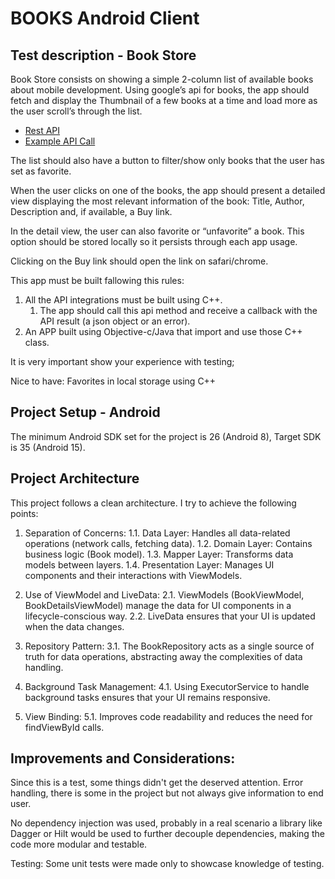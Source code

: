 # BOOKS Android Client
## Test description - Book Store
Book Store consists on showing a simple 2-column list of available books about mobile development.
Using google’s api for books, the app should fetch and display the Thumbnail of a few books at a time and load more as the user scroll’s through the list.

- [Rest API](https://developers.google.com/books/docs/v1/getting_started#REST)
- [Example API Call](https://www.googleapis.com/books/v1/volumes?q=ios&maxResults=20&startIndex=0)

The list should also have a button to filter/show only books that the user has set as favorite.

When the user clicks on one of the books, the app should present a detailed view displaying the most relevant information of the book: Title, Author, Description and, if available, a Buy link.

In the detail view, the user can also favorite or “unfavorite” a book. This option should be stored locally so it persists through each app usage.

Clicking on the Buy link should open the link on safari/chrome.

This app must be built fallowing this rules:
1. All the API integrations must be built using C++.
    1. The app should call this api method and receive a callback with the API result (a json object or
an error).
2. An APP built using Objective-c/Java that import and use those C++ class.

It is very important show your experience with testing;

Nice to have: Favorites in local storage using C++

## Project Setup - Android
The minimum Android SDK set for the project is 26 (Android 8), Target SDK is 35 (Android 15).

## Project Architecture
This project follows a clean architecture. I try to achieve the following points:

1. Separation of Concerns:
1.1. Data Layer: Handles all data-related operations (network calls, fetching data).
1.2. Domain Layer: Contains business logic (Book model).
1.3. Mapper Layer: Transforms data models between layers.
1.4. Presentation Layer: Manages UI components and their interactions with ViewModels.

2. Use of ViewModel and LiveData:
2.1. ViewModels (BookViewModel, BookDetailsViewModel) manage the data for UI components in a lifecycle-conscious way.
2.2. LiveData ensures that your UI is updated when the data changes.

3. Repository Pattern:
3.1. The BookRepository acts as a single source of truth for data operations, abstracting away the complexities of data handling.

4. Background Task Management:
4.1. Using ExecutorService to handle background tasks ensures that your UI remains responsive.

5. View Binding:
5.1. Improves code readability and reduces the need for findViewById calls.

## Improvements and Considerations:
Since this is a test, some things didn't get the deserved attention. 
Error handling, there is some in the project but not always give information to end user. 

No dependency injection was used, probably in a real scenario a library like Dagger or Hilt would be used to further decouple dependencies,
making the code more modular and testable.

Testing: Some unit tests were made only to showcase knowledge of testing.
